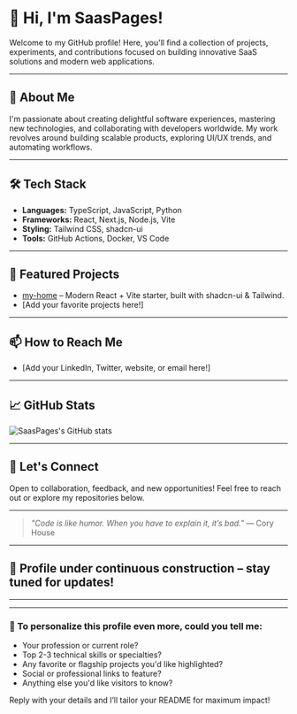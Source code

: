 # 👋 Hi, I'm SaasPages!

Welcome to my GitHub profile! Here, you'll find a collection of projects, experiments, and contributions focused on building innovative SaaS solutions and modern web applications.

---

## 🚀 About Me

I'm passionate about creating delightful software experiences, mastering new technologies, and collaborating with developers worldwide. My work revolves around building scalable products, exploring UI/UX trends, and automating workflows.

---

## 🛠️ Tech Stack

- **Languages:** TypeScript, JavaScript, Python
- **Frameworks:** React, Next.js, Node.js, Vite
- **Styling:** Tailwind CSS, shadcn-ui
- **Tools:** GitHub Actions, Docker, VS Code

---

## 🌟 Featured Projects

- [my-home](https://github.com/SaasPages/my-home) – Modern React + Vite starter, built with shadcn-ui & Tailwind.
- [Add your favorite projects here!]

---

## 📫 How to Reach Me

- [Add your LinkedIn, Twitter, website, or email here!]

---

## 📈 GitHub Stats

![SaasPages's GitHub stats](https://github-readme-stats.vercel.app/api?username=SaasPages&show_icons=true&theme=radical)

---

## 🤝 Let's Connect

Open to collaboration, feedback, and new opportunities! Feel free to reach out or explore my repositories below.

---

> *"Code is like humor. When you have to explain it, it’s bad."* — Cory House

---

## 🚧 Profile under continuous construction – stay tuned for updates!

---

---

### 🚩 To personalize this profile even more, could you tell me:
- Your profession or current role?
- Top 2-3 technical skills or specialties?
- Any favorite or flagship projects you'd like highlighted?
- Social or professional links to feature?
- Anything else you'd like visitors to know?

Reply with your details and I’ll tailor your README for maximum impact!
